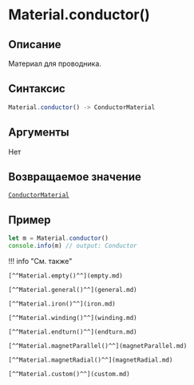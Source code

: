 # Material.conductor()

## Описание
Материал для проводника.

## Синтаксис
```javascript
Material.conductor() -> ConductorMaterial
``` 

## Аргументы
Нет

## Возвращаемое значение
[`ConductorMaterial`](./../../../types/materials/ConductorMaterial/index.md)

## Пример
``` javascript linenums="1"
let m = Material.conductor()
console.info(m) // output: Conductor
``` 

!!! info "См. также"

    [^^Material.empty()^^](empty.md)

    [^^Material.general()^^](general.md)

    [^^Material.iron()^^](iron.md)

    [^^Material.winding()^^](winding.md)

    [^^Material.endturn()^^](endturn.md)

    [^^Material.magnetParallel()^^](magnetParallel.md)

    [^^Material.magnetRadial()^^](magnetRadial.md)

    [^^Material.custom()^^](custom.md)
